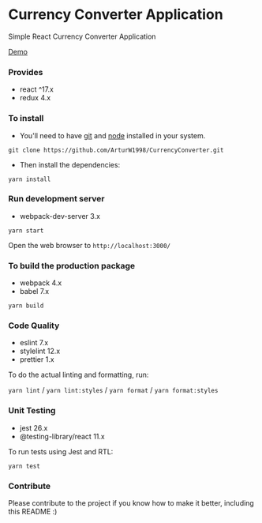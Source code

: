# Currency Converter Application

Simple React Currency Converter Application

[Demo](https://arturw1998.github.io/CurrencyConverter/)

### Provides

- react ^17.x
- redux 4.x

### To install

- You'll need to have [git](https://git-scm.com/) and [node](https://nodejs.org/en/) installed in
  your system.

`git clone https://github.com/ArturW1998/CurrencyConverter.git`

- Then install the dependencies:

`yarn install`

### Run development server

- webpack-dev-server 3.x

`yarn start`

Open the web browser to `http://localhost:3000/`

### To build the production package

- webpack 4.x
- babel 7.x

`yarn build`

### Code Quality

- eslint 7.x
- stylelint 12.x
- prettier 1.x

To do the actual linting and formatting, run:

`yarn lint` / `yarn lint:styles` / `yarn format` / `yarn format:styles`

### Unit Testing

- jest 26.x
- @testing-library/react 11.x

To run tests using Jest and RTL:

`yarn test`

### Contribute

Please contribute to the project if you know how to make it better, including this README :)
